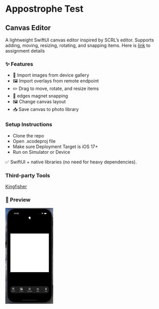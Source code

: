 
# Appostrophe Test
## Canvas Editor


A lightweight SwiftUI canvas editor inspired by SCRL’s editor.
Supports adding, moving, resizing, rotating, and snapping items.
Here is [link](https://appostrophe.notion.site/iOS-Technical-Assignment-9f8b8983c03a4a97b73121c475d84432) to assignment details

### ✨ Features
 - 📸 Import images from device gallery
 - 🖼 Import overlays from remote endpoint
 - ✏️ Drag to move, rotate, and resize items
 - 🧲 edges magnet snapping
 - 🖼 Change canvas layout
 - 📥 Save canvas to photo library

 ### Setup Instructions

 - Clone the repo
 - Open .xcodeproj file
 - Make sure Deployment Target is iOS 17+
 - Run on Simulator or Device

✅ SwiftUI + native libraries (no need for heavy dependencies).

### Third-party Tools

[Kingfisher](https://github.com/onevcat/Kingfisher)

### 📸 Preview

<img src="./preview.png" height="300"/>
